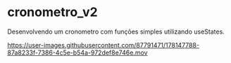 # cronometro_v2
Desenvolvendo um cronometro com funções simples utilizando useStates.


https://user-images.githubusercontent.com/87791471/178147788-87a8233f-7386-4c5e-b54a-972def8e746e.mov

